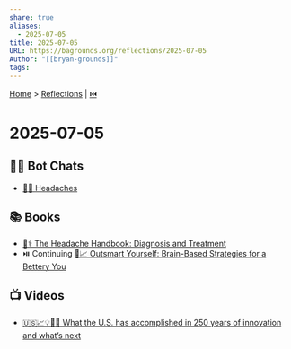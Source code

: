 ```yaml
---
share: true
aliases:
  - 2025-07-05
title: 2025-07-05
URL: https://bagrounds.org/reflections/2025-07-05
Author: "[[bryan-grounds]]"
tags: 
---
```

[Home](../index.md) > [Reflections](./index.md) | [⏮️](./2025-07-04.md)  
# 2025-07-05  
## 🤖💬 Bot Chats  
- [🤕😖 Headaches](../bot-chats/headaches.md)  
  
## 📚 Books  
- [🤕⚕️ The Headache Handbook: Diagnosis and Treatment](../books/the-headache-handbook-diagnosis-and-treatment.md)  
- ⏯️ Continuing [🧠📈 Outsmart Yourself: Brain-Based Strategies for a Bettery You](../books/outsmart-yourself-brain-based-strategies-for-a-bettery-you.md)  
  
## 📺 Videos  
- [🇺🇸📈💡🔮🚀 What the U.S. has accomplished in 250 years of innovation and what’s next](../videos/what-the-us-has-accomplished-in-250-years-of-innovation-and-whats-next.md)